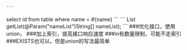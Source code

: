 	```
<foreach collection="nameList" item="name" separator="union">
		select id  from table where name = #{name}
	</foreach>
```
   ``` 
   List<Object> getList(@Param("nameList")String[] nameList);  
```
###优化接口，使用union，
###加上索引，提高接口响应速度
###in有数量限制，可能不走索引
###EXISTS也可以，但是union的写法最简单